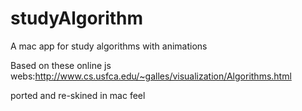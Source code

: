 studyAlgorithm
==============

A mac app for study algorithms with animations

Based on these online js webs:http://www.cs.usfca.edu/~galles/visualization/Algorithms.html

ported and re-skined in mac feel